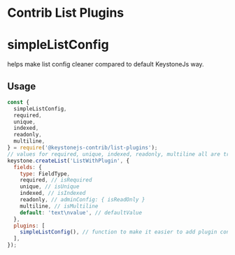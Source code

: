 # Contrib List Plugins

# simpleListConfig

helps make list config cleaner compared to default KeystoneJs way.

## Usage

```js
const {
  simpleListConfig,
  required,
  unique,
  indexed,
  readonly,
  multiline,
} = require('@keystonejs-contrib/list-plugins');
// values for required, unique, indexed, readonly, multiline all are true
keystone.createList('ListWithPlugin', {
  fields: {
    type: FieldType,
    required, // isRequired
    unique, // isUnique
    indexed, // isIndexed
    readonly, // adminConfig: { isReadOnly }
    multiline, // isMultiline
    default: 'text\nvalue', // defaultValue
  },
  plugins: [
    simpleListConfig(), // function to make it easier to add plugin config later
  ],
});
```
